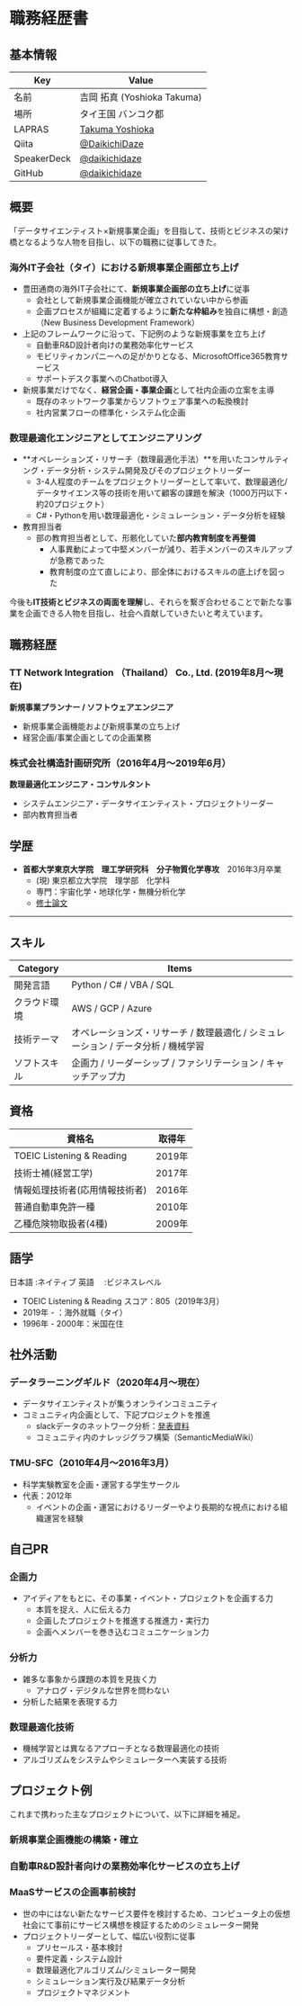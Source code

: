 # 職務経歴書

## 基本情報
|Key|Value|
|---|-----|
|名前|吉岡 拓真 (Yoshioka Takuma)|
|場所|タイ王国 バンコク都|
|LAPRAS|[Takuma Yoshioka](https://lapras.com/public/5AXIKYW)
|Qiita|[@DaikichiDaze](https://qiita.com/DaikichiDaze)|
|SpeakerDeck|[@daikichidaze](https://speakerdeck.com/daikichidaze)|
|GitHub|[@daikichidaze](https://github.com/daikichidaze)|

## 概要
「データサイエンティスト×新規事業企画」を目指して、技術とビジネスの架け橋となるような人物を目指し、以下の職務に従事してきた。

### 海外IT子会社（タイ）における新規事業企画部立ち上げ
* 豊田通商の海外IT子会社にて、**新規事業企画部の立ち上げ**に従事
  * 会社として新規事業企画機能が確立されていない中から参画
  * 企画プロセスが組織に定着するように**新たな枠組み**を独自に構想・創造（New Business Development Framework）
* 上記のフレームワークに沿って、下記例のような新規事業を立ち上げ
  * 自動車R&D設計者向けの業務効率化サービス
  * モビリティカンパニーへの足がかりとなる、MicrosoftOffice365教育サービス
  * サポートデスク事業へのChatbot導入
* 新規事業だけでなく、**経営企画・事業企画**として社内企画の立案を主導
  * 既存のネットワーク事業からソフトウェア事業への転換検討
  * 社内営業フローの標準化・システム化企画

### 数理最適化エンジニアとしてエンジニアリング
* **オペレーションズ・リサーチ（数理最適化手法）**を用いたコンサルティング・データ分析・システム開発及びそのプロジェクトリーダー
  * 3-4人程度のチームをプロジェクトリーダーとして率いて、数理最適化/データサイエンス等の技術を用いて顧客の課題を解決（1000万円以下・約20プロジェクト）
  * C#・Pythonを用い数理最適化・シミュレーション・データ分析を経験
* 教育担当者
  * 部の教育担当者として、形骸化していた**部内教育制度を再整備**
    * 人事異動によって中堅メンバーが減り、若手メンバーのスキルアップが急務であった
    * 教育制度の立て直しにより、部全体におけるスキルの底上げを図った

今後も**IT技術とビジネスの両面を理解**し、それらを繋ぎ合わせることで新たな事業を企画できる人物を目指し、社会へ貢献していきたいと考えています。

## 職務経歴
### TT Network Integration （Thailand） Co., Ltd. (2019年8月〜現在)
**新規事業プランナー / ソフトウェアエンジニア**
* 新規事業企画機能および新規事業の立ち上げ
* 経営企画/事業企画としての企画業務

### 株式会社構造計画研究所（2016年4月〜2019年6月）
**数理最適化エンジニア・コンサルタント**
* システムエンジニア・データサイエンティスト・プロジェクトリーダー
* 部内教育担当者

## 学歴
* **首都大学東京大学院　理工学研究科　分子物質化学専攻**　2016年3月卒業
  * (現) 東京都立大学院　理学部　化学科
  * 専門：宇宙化学・地球化学・無機分析化学
  * [修士論文](https://tokyo-metro-u.repo.nii.ac.jp/?action=pages_view_main&active_action=repository_view_main_item_detail&item_id=2252&item_no=1&page_id=30&block_id=164)

---

## スキル
|Category|Items|
|--------|-----|
|開発言語|Python / C# / VBA / SQL|
|クラウド環境|AWS / GCP / Azure|
|技術テーマ|オペレーションズ・リサーチ / 数理最適化 / シミュレーション / データ分析 / 機械学習|
|ソフトスキル|企画力 / リーダーシップ / ファシリテーション / キャッチアップ力|

## 資格
|資格名|取得年|
|------|------|
|TOEIC Listening & Reading|2019年|
|技術士補(経営工学)|2017年|
|情報処理技術者(応用情報技術者)|2016年|
|普通自動車免許一種|2010年|
|乙種危険物取扱者(4種)|2009年|

## 語学
日本語 :ネイティブ
英語　 :ビジネスレベル
* TOEIC Listening & Reading スコア：805（2019年3月）
* 2019年 - ：海外就職（タイ）
* 1996年 - 2000年：米国在住

## 社外活動
### データラーニングギルド（2020年4月〜現在）
* データサイエンティストが集うオンラインコミュニティ
* コミュニティ内企画として、下記プロジェクトを推進
  * slackデータのネットワーク分析：[発表資料](https://speakerdeck.com/daikichidaze/slacknetutowakufen-xi)
  * コミュニティ内のナレッジグラフ構築（SemanticMediaWiki）

### TMU-SFC（2010年4月〜2016年3月）
* 科学実験教室を企画・運営する学生サークル
* 代表：2012年
  * イベントの企画・運営におけるリーダーやより長期的な視点における組織運営を経験

## 自己PR
### 企画力
* アイディアをもとに、その事業・イベント・プロジェクトを企画する力
  * 本質を捉え、人に伝える力
  * 企画したプロジェクトを推進する推進力・実行力
  * 企画へメンバーを巻き込むコミュニケーション力
### 分析力
* 雑多な事象から課題の本質を見抜く力
  * アナログ・デジタルな世界を問わない
* 分析した結果を表現する力
### 数理最適化技術
* 機械学習とは異なるアプローチとなる数理最適化の技術
* アルゴリズムをシステムやシミュレーターへ実装する技術

## プロジェクト例
これまで携わった主なプロジェクトについて、以下に詳細を補足。

### 新規事業企画機能の構築・確立

### 自動車R&D設計者向けの業務効率化サービスの立ち上げ

### MaaSサービスの企画事前検討
* 世の中にはない新たなサービス要件を検討するため、コンピュータ上の仮想社会にて事前にサービス構想を検証するためのシミュレーター開発
* プロジェクトリーダーとして、幅広い役割に従事
  * プリセールス・基本検討
  * 要件定義・システム設計
  * 数理最適化アルゴリズム/シミュレーター開発
  * シミュレーション実行及び結果データ分析
  * プロジェクトマネジメント

